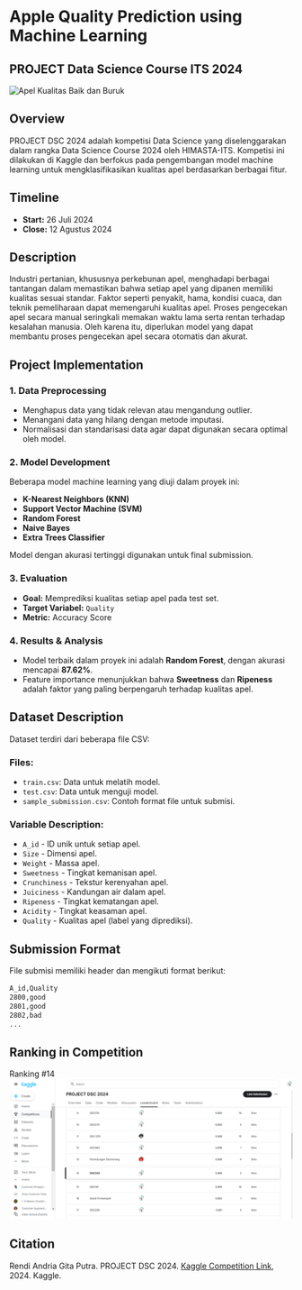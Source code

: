 # Apple Quality Prediction using Machine Learning

## PROJECT Data Science Course ITS 2024
![Apel Kualitas Baik dan Buruk](https://st.depositphotos.com/1735158/2126/i/950/depositphotos_21264341-stock-photo-apple-spoiled-on-white-background.jpg)

## Overview
PROJECT DSC 2024 adalah kompetisi Data Science yang diselenggarakan dalam rangka Data Science Course 2024 oleh HIMASTA-ITS. Kompetisi ini dilakukan di Kaggle dan berfokus pada pengembangan model machine learning untuk mengklasifikasikan kualitas apel berdasarkan berbagai fitur.

## Timeline
- **Start:** 26 Juli 2024  
- **Close:** 12 Agustus 2024  

## Description
Industri pertanian, khususnya perkebunan apel, menghadapi berbagai tantangan dalam memastikan bahwa setiap apel yang dipanen memiliki kualitas sesuai standar. Faktor seperti penyakit, hama, kondisi cuaca, dan teknik pemeliharaan dapat memengaruhi kualitas apel. Proses pengecekan apel secara manual seringkali memakan waktu lama serta rentan terhadap kesalahan manusia. Oleh karena itu, diperlukan model yang dapat membantu proses pengecekan apel secara otomatis dan akurat.

## Project Implementation
### 1. Data Preprocessing
- Menghapus data yang tidak relevan atau mengandung outlier.
- Menangani data yang hilang dengan metode imputasi.
- Normalisasi dan standarisasi data agar dapat digunakan secara optimal oleh model.

### 2. Model Development
Beberapa model machine learning yang diuji dalam proyek ini:
- **K-Nearest Neighbors (KNN)**
- **Support Vector Machine (SVM)**
- **Random Forest**
- **Naive Bayes**
- **Extra Trees Classifier**

Model dengan akurasi tertinggi digunakan untuk final submission.

### 3. Evaluation
- **Goal:** Memprediksi kualitas setiap apel pada test set.
- **Target Variabel:** `Quality`
- **Metric:** Accuracy Score

### 4. Results & Analysis
- Model terbaik dalam proyek ini adalah **Random Forest**, dengan akurasi mencapai **87.62%**.
- Feature importance menunjukkan bahwa **Sweetness** dan **Ripeness** adalah faktor yang paling berpengaruh terhadap kualitas apel.

## Dataset Description
Dataset terdiri dari beberapa file CSV:

### Files:
- `train.csv`: Data untuk melatih model.
- `test.csv`: Data untuk menguji model.
- `sample_submission.csv`: Contoh format file untuk submisi.

### Variable Description:
- `A_id` - ID unik untuk setiap apel.
- `Size` - Dimensi apel.
- `Weight` - Massa apel.
- `Sweetness` - Tingkat kemanisan apel.
- `Crunchiness` - Tekstur kerenyahan apel.
- `Juiciness` - Kandungan air dalam apel.
- `Ripeness` - Tingkat kematangan apel.
- `Acidity` - Tingkat keasaman apel.
- `Quality` - Kualitas apel (label yang diprediksi).

## Submission Format
File submisi memiliki header dan mengikuti format berikut:
```
A_id,Quality
2800,good
2801,good
2802,bad
...
```
## Ranking in Competition
Ranking #14
![Rank in Competition](leaderboard.png)

## Citation
Rendi Andria Gita Putra. PROJECT DSC 2024. [Kaggle Competition Link](https://kaggle.com/competitions/dsc-2024-temporary), 2024. Kaggle.

